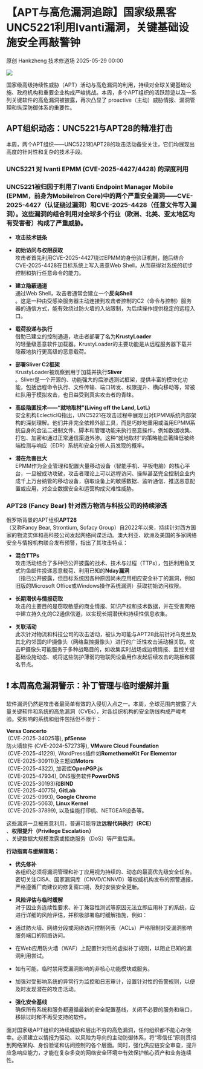 #  【APT与高危漏洞追踪】国家级黑客UNC5221利用Ivanti漏洞，关键基础设施安全再敲警钟   
原创 Hankzheng  技术修道场   2025-05-29 00:00  
  
![](https://mmbiz.qpic.cn/sz_mmbiz_png/wWBwsDOJT4ibypYDoV8TjbDpicibd3Jd73STjibBst0NKpoXcTppDwkW0lKqkNfdicmT0O2QqLY9q4wibH7E9OaN3M0A/640?wx_fmt=png&from=appmsg "")  
  
国家级高级持续性威胁（APT）活动与高危漏洞的利用，持续对全球关键基础设施、政府机构和重要企业构成严峻挑战。本周，多个APT组织的活跃踪迹以及一系列关键软件的高危漏洞被披露，再次凸显了 proactive（主动）威胁情报、漏洞管理和纵深防御体系的重要性。  
## APT组织动态：UNC5221与APT28的精准打击  
  
本周，两个APT组织——UNC5221和APT28的攻击活动备受关注，它们均展现出高度的针对性和复杂的技术手段。  
### UNC5221 对 Ivanti EPMM (CVE-2025-4427/4428) 的深度利用  
### UNC5221被归因于利用了Ivanti Endpoint Manager Mobile (EPMM，前身为MobileIron Core)中的两个严重安全漏洞——CVE-2025-4427（认证绕过漏洞）和CVE-2025-4428（任意文件写入漏洞）。这些漏洞的组合利用对全球多个行业（欧洲、北美、亚太地区均有受害者）构成了严重威胁。  
- **攻击技术链条**  
- **初始访问与权限获取**  
攻击者首先利用CVE-2025-4427绕过EPMM的身份验证机制，随后结合CVE-2025-4428在目标系统上写入恶意Web Shell，从而获得对系统的初步控制和执行任意命令的能力。  
  
- **建立隐蔽通道**  
通过Web Shell，攻击者通常会建立一个**反向Shell**  
。这是一种由受感染服务器主动连接到攻击者控制的C2（命令与控制）服务器的通信方式，能有效绕过防火墙的入站限制，为后续操作提供稳定的远程入口。  
  
- **载荷投递与执行**  
借助已建立的控制通道，攻击者部署了名为**KrustyLoader**  
的轻量级恶意软件加载器。KrustyLoader的主要功能是从远程服务器下载并隐蔽地执行更高级的恶意载荷。  
  
- **部署Sliver C2框架**  
KrustyLoader被观察到用于加载并执行**Sliver**  
。Sliver是一个开源的、功能强大的后渗透测试框架，提供丰富的模块化功能，包括远程命令执行、文件传输、端口转发、权限提升、横向移动等，常被红队用于模拟攻击，也日益受到真实攻击者的青睐。  
  
- **高级隐匿技术——“就地取材”(Living off the Land, LotL)**  
安全机构EclecticIQ指出，UNC5221在攻击过程中展现出对EPMM系统内部架构的深刻理解。他们并非完全依赖外部工具，而是巧妙地重用或滥用EPMM系统自身的合法二进制文件、脚本和管理功能来执行恶意操作，例如数据收集、打包、加密和通过正常通信渠道外渗。这种“就地取材”的策略能显著降低被终端检测与响应（EDR）系统和安全分析人员发现的概率。  
  
- **潜在危害巨大**  
EPMM作为企业管理和配置大量移动设备（智能手机、平板电脑）的核心平台，一旦被成功攻破，攻击者理论上可以远程访问、操纵甚至完全控制企业内成千上万台纳管的移动设备，窃取设备上的敏感数据、监听通信、推送恶意配置或应用，对企业数据安全和运营构成灾难性威胁。  
  
### APT28 (Fancy Bear) 针对西方物流与科技公司的持续渗透  
  
俄罗斯背景的APT组织**APT28**  
（又称Fancy Bear, Strontium, Sofacy Group）自2022年以来，持续针对西方国家的物流实体和高科技公司发起网络间谍活动。澳大利亚、欧洲及美国的多家网络安全与情报机构联合发布预警，指出了其攻击特点：  
- **混合TTPs**  
攻击活动结合了多种已公开披露的战术、技术与过程（TTPs），包括利用鱼叉式钓鱼邮件投递恶意载荷、利用已知的**Nday漏洞**  
（指已公开披露，但目标系统因各种原因尚未应用相应安全补丁的漏洞，例如旧版的Microsoft Office或Windows操作系统漏洞）获取初始访问权限。  
  
- **长期潜伏与情报窃取**  
攻击的主要目的是窃取敏感的商业情报、知识产权和技术数据，并在受害网络中建立持久化的C2通信信道，以实现长期潜伏和持续性信息收集。  
  
- **关联活动**  
此次针对物流和科技公司的攻击活动，被认为可能与APT28此前针对乌克兰及其北约邻国的IP摄像头（网络监控摄像头）进行的广泛性攻击活动相关联。攻击IP摄像头可能服务于多种战略目的，如收集实时战场或边境情报、监控关键基础设施动态、或将这些防护薄弱的物联网设备用作发起后续攻击的跳板和匿名节点。  
  
## ❗ 本周高危漏洞警示：补丁管理与临时缓解并重  
  
软件漏洞仍然是攻击者最简单有效的入侵切入点之一。本周，全球范围内披露了大量关键软件和系统的高危漏洞（CVEs），对各组织机构的安全防线构成严峻考验。受影响的系统和组件包括但不限于：  
  
**Versa Concerto**  
 (CVE-2025-34025等), **pfSense**  
防火墙软件 (CVE-2024-57273等), **VMware Cloud Foundation**  
 (CVE-2025-41229), WordPress插件如**RomethemeKit For Elementor**  
 (CVE-2025-30911)及主题如**Motors**  
 (CVE-2025-4322), 加密库**OpenPGP.js**  
 (CVE-2025-47934), DNS服务软件**PowerDNS**  
 (CVE-2025-30193)和**BIND**  
 (CVE-2025-40775), **GitLab**  
 (CVE-2025-0993), **Google Chrome**  
 (CVE-2025-5063), **Linux Kernel**  
 (CVE-2025-37899), 以及佳能打印机、NETGEAR设备等。  
  
这些漏洞一旦被恶意利用，普遍可能导致**远程代码执行（RCE）**  
、**权限提升（Privilege Escalation）**  
、关键数据大规模泄露或拒绝服务（DoS）等严重后果。  
  
**行动指南与缓解策略：**  
- **优先修补**  
各组织必须将漏洞管理和补丁应用视为持续的、动态的最高优先级安全任务。密切关注CISA、国家漏洞库（CNVD/CNNVD）等权威机构发布的预警通报，严格遵循厂商建议的修复窗口期，及时安装安全更新。  
  
- **风险评估与临时缓解**  
对于因业务连续性要求、补丁兼容性测试等原因无法立即应用补丁的系统，应进行详细的风险评估，并积极部署临时缓解措施，例如：  
  
- 通过防火墙、网络分段或网络访问控制列表（ACLs）严格限制对受漏洞影响服务端口的网络访问。  
  
- 在Web应用防火墙（WAF）上配置针对性的虚拟补丁规则，以阻止已知的漏洞利用尝试。  
  
- 如有可能，临时禁用受漏洞影响的非核心功能模块或服务。  
  
- 加强对受影响系统的异常行为监控和日志审计，设置针对性的告警规则，以便及时发现潜在的攻击活动。  
  
- **强化安全基线**  
确保所有系统和服务都遵循最新的安全配置基线，关闭不必要的服务和端口，移除过时和不再受支持的软件。  
  
面对国家级APT组织的持续威胁和层出不穷的高危漏洞，任何组织都不能心存侥幸。必须建立以情报为驱动、以风险为导向的主动防御体系，将“零信任”原则贯彻到网络架构、身份验证和访问控制的各个层面。同时，强化供应链安全审查，提升应急响应能力，才能在复杂多变的网络安全环境中有效保护核心资产和业务连续性。  
  
